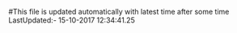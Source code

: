 #This file is updated automatically with latest time after some time
LastUpdated:- 15-10-2017 12:34:41.25 
